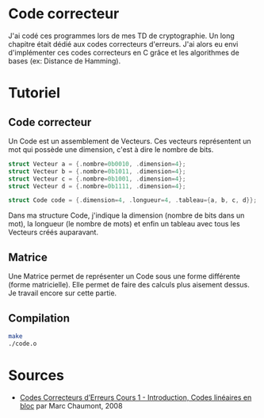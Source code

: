 # Code correcteur

J'ai codé ces programmes lors de mes TD de cryptographie. Un long chapitre était dédié aux codes correcteurs d'erreurs.
J'ai alors eu envi d'implémenter ces codes correcteurs en C grâce et les algorithmes de bases (ex: Distance de Hamming).

# Tutoriel

## Code correcteur
Un Code est un assemblement de Vecteurs. Ces vecteurs représentent un mot qui possède une dimension, c'est à dire le nombre de bits.
```c
struct Vecteur a = {.nombre=0b0010, .dimension=4};
struct Vecteur b = {.nombre=0b1011, .dimension=4};
struct Vecteur c = {.nombre=0b1001, .dimension=4};
struct Vecteur d = {.nombre=0b1111, .dimension=4};

struct Code code = {.dimension=4, .longueur=4, .tableau={a, b, c, d}};
```

Dans ma structure Code, j'indique la dimension (nombre de bits dans un mot), la longueur (le nombre de mots) et enfin un tableau avec tous les Vecteurs créés auparavant. 

## Matrice
Une Matrice permet de représenter un Code sous une forme différente (forme matricielle). Elle permet de faire des calculs plus aisement dessus. Je travail encore sur cette partie.

## Compilation

```bash
make
./code.o
```

# Sources

- [Codes Correcteurs d’Erreurs Cours 1 - Introduction, Codes linéaires en bloc](https://www.lirmm.fr/~chaumont/download/cours/codescorrecteur/01_codes_correcteurs_d%27erreurs_1_transparent_par_page.pdf) par Marc Chaumont, 2008